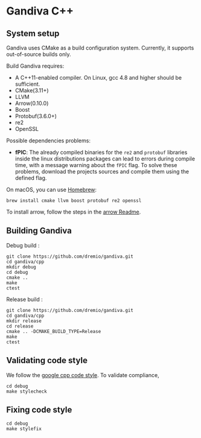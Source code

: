 # Gandiva C++

## System setup

Gandiva uses CMake as a build configuration system. Currently, it supports
out-of-source builds only.

Build Gandiva requires:

* A C++11-enabled compiler. On Linux, gcc 4.8 and higher should be sufficient.
* CMake(3.11+)
* LLVM
* Arrow(0.10.0)
* Boost
* Protobuf(3.6.0+)
* re2
* OpenSSL

Possible dependencies problems:  
- **fPIC**: The already compiled binaries for the `re2` and `protobuf` libraries inside the
  linux distributions packages can lead to errors during compile time, with a message warning
  about the `fPIC` flag. To solve these problems, download the projects sources and compile
  them using the defined flag.

On macOS, you can use [Homebrew][1]:

```shell
brew install cmake llvm boost protobuf re2 openssl
```

To install arrow, follow the steps in the [arrow Readme][2].
## Building Gandiva

Debug build :

```shell
git clone https://github.com/dremio/gandiva.git
cd gandiva/cpp
mkdir debug
cd debug
cmake ..
make
ctest
```

Release build :

```shell
git clone https://github.com/dremio/gandiva.git
cd gandiva/cpp
mkdir release
cd release
cmake .. -DCMAKE_BUILD_TYPE=Release
make
ctest
```

## Validating code style

We follow the [google cpp code style][3]. To validate compliance,

```shell
cd debug
make stylecheck
```

## Fixing code style

```shell
cd debug
make stylefix
```

[1]: https://brew.sh/
[2]: https://github.com/apache/arrow/tree/master/cpp
[3]: https://google.github.io/styleguide/cppguide.html
